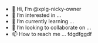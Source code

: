 - 👋 Hi, I’m @xplg-nicky-owner
- 👀 I’m interested in ...
- 🌱 I’m currently learning ...
- 💞️ I’m looking to collaborate on ...
- 📫 How to reach me ...
fdgdfggdf
<!---
xplg-nicky-owner/xplg-nicky-owner is a ✨ special ✨ repository because its `README.md` (this file) appears on your GitHub profile.
You can click the Preview link to take a look at your changes.
--->
